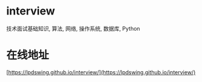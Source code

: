 # interview
技术面试基础知识, 算法, 网络, 操作系统, 数据库, Python

# 在线地址
[https://lpdswing.github.io/interview/](https://lpdswing.github.io/interview/)